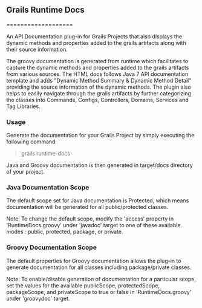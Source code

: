 ## Grails Runtime Docs
===================

An API Documentation plug-in for Grails Projects that also displays the dynamic methods and properties added to the grails artifacts along with their source information.

The groovy documentation is generated from runtime which facilitates to capture the dynamic methods and properties added to the grails artifacts from various sources. The HTML docs follows Java 7 API documentation template and adds "Dynamic Method Summary & Dynamic Method Detail" providing the source information of the dynamic methods.
The plugin also helps to easily navigate through the grails artifacts by further categorizing the classes into Commands, Configs, Controllers, Domains, Services and Tag Libraries.

### Usage

Generate the documentation for your Grails Project by simply executing the following command:

> grails runtime-docs

Java and Groovy documentation is then generated in target/docs directory of your project.


### Java Documentation Scope
The default scope set for Java documentation is Protected, which means documentation will be generated for all public/protected classes.

Note: To change the default scope, modify the 'access' property in 'RuntimeDocs.groovy' under 'javadoc' target to one of these available modes : public, protected, package, or private.


### Groovy Documentation Scope
The default properties for Groovy documentation allows the plug-in to generate documentation for all classes including package/private classes.

Note: To enable/disable generation of documentation for a particular scope, set the values for the available publicScope, protectedScope, packageScope, and privateScope to true or false in 'RuntimeDocs.groovy' under 'groovydoc' target.
